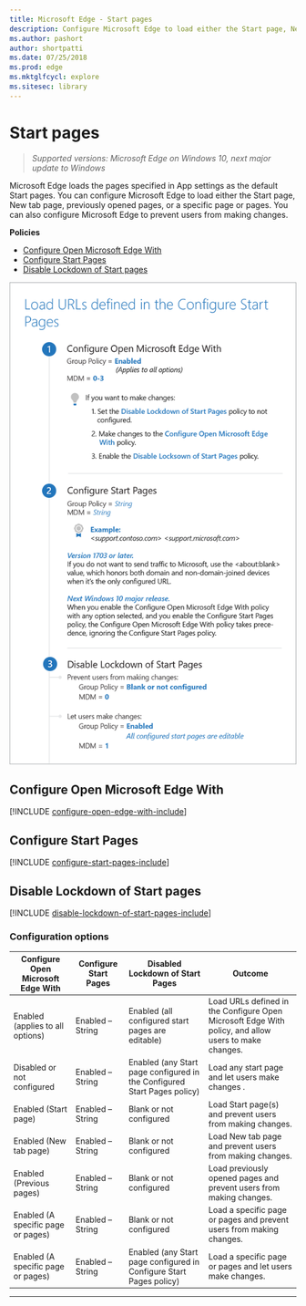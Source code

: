 ```yaml
---
title: Microsoft Edge - Start pages 
description: Configure Microsoft Edge to load either the Start page, New tab page, previously opened pages, or a specific page or pages.
ms.author: pashort
author: shortpatti
ms.date: 07/25/2018
ms.prod: edge
ms.mktglfcycl: explore
ms.sitesec: library
---
```


# Start pages 
>*Supported versions: Microsoft Edge on Windows 10, next major update to Windows*


Microsoft Edge loads the pages specified in App settings as the default Start pages.  You can configure Microsoft Edge to load either the Start page, New tab page, previously opened pages, or a specific page or pages.  You can also configure Microsoft Edge to prevent users from making changes. 

**Policies**

- [Configure Open Microsoft Edge With](#configure-open-microsoft-edge-with)
- [Configure Start Pages](#configure-start-pages)
- [Disable Lockdown of Start pages](#disable-lockdown-of-start-pages)


![Load URLs defined in Configure Start Pages](../images/load-urls-defined-in-configure-open-edge-with-main-sm.png)


## Configure Open Microsoft Edge With
[!INCLUDE [configure-open-edge-with-include](../includes/configure-open-edge-with-include.md)]

## Configure Start Pages
[!INCLUDE [configure-start-pages-include](../includes/configure-start-pages-include.md)]

## Disable Lockdown of Start pages
[!INCLUDE [disable-lockdown-of-start-pages-include](../includes/disable-lockdown-of-start-pages-include.md)]


### Configuration options

| **Configure Open Microsoft Edge With** | **Configure Start Pages** | **Disabled Lockdown of Start Pages** | **Outcome** |
| --- | --- | --- | --- |
| Enabled (applies to all options) | Enabled – String | Enabled (all configured start pages are editable) | Load URLs defined in the Configure Open Microsoft Edge With policy, and allow users to make changes. |
| Disabled or not configured | Enabled – String | Enabled (any Start page configured in the Configured Start Pages policy) |  Load any start page and let users make changes .|
| Enabled (Start page) | Enabled – String | Blank or not configured | Load Start page(s) and prevent users from making changes. |
| Enabled (New tab page) | Enabled – String | Blank or not configured | Load New tab page and prevent users from making changes. |
| Enabled (Previous pages) | Enabled – String | Blank or not configured | Load previously opened pages and prevent users from making changes. |
| Enabled (A specific page or pages) | Enabled – String | Blank or not configured | Load a specific page or pages and prevent users from making changes. |
| Enabled (A specific page or pages) | Enabled – String | Enabled (any Start page configured in Configure Start Pages policy) | Load a specific page or pages and let users make changes. |
---
